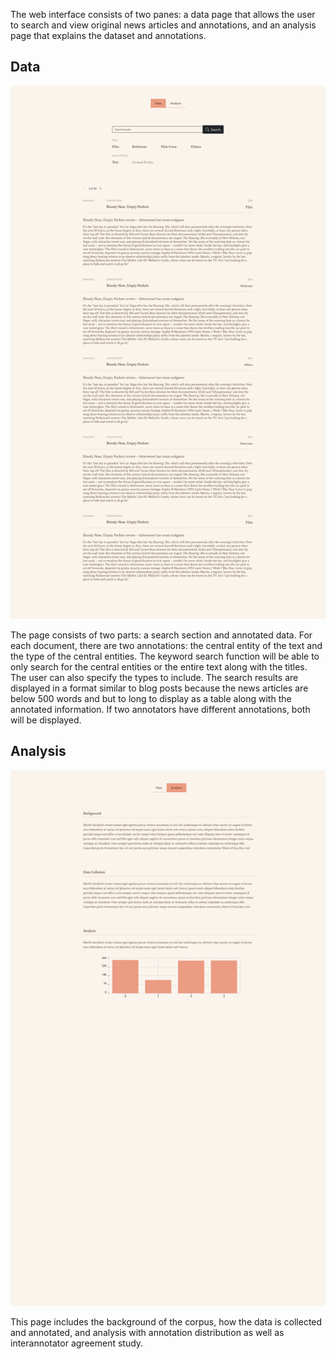 The web interface consists of two panes: a data page that allows the user to search and view original news articles and annotations, and an analysis page that explains the dataset and annotations.

## Data
![data](data.png)

The page consists of two parts: a search section and annotated data.
For each document, there are two annotations: the central entity of the text and the type of the central entities. The keyword search function will be able to only search for the central entities or the entire text along with the titles. The user can also specify the types to include. The search results are displayed in a format similar to blog posts because the news articles are below 500 words and but to long to display as a table along with the annotated information. If two annotators have different annotations, both will be displayed.

## Analysis
![analysis](analysis.png)

This page includes the background of the corpus, how the data is collected and annotated, and analysis with annotation distribution as well as interannotator agreement study.